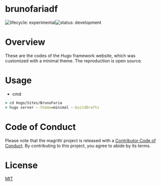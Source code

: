 # brunofariadf
![lifecycle:
experimental](https://img.shields.io/badge/lifecycle-experimental-lightgrey)![status:
development](https://img.shields.io/badge/status-development-blue)

# Overview

These are the codes of the Hugo framework website, which was customized with a minimal theme.  The reproduction is open source.

# Usage

- cmd
``` bat
> cd Hugo/Sites/BrunoFaria
> hugo server --theme=minimal --buildDrafts
```

# Code of Conduct

Please note that the magrittr project is released with a [Contributor
Code of
Conduct](https://contributor-covenant.org/version/2/0/CODE_OF_CONDUCT.html). By contributing to this project, you agree to abide by its terms.

# License

[MIT](https://github.com/brunofariadf/brunofaria/blob/main/LICENSE)

<!-- |dataset          | Nationality flag  |
| ------------- |:-----------------:|
| CA            |  ![ca]            |

[ca]: http://usa.flagpedia.net/data/flags/mini/ca.png -->

